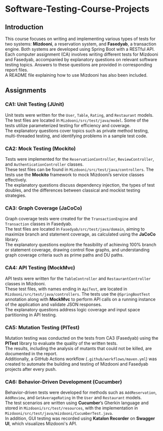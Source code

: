 # Software-Testing-Course-Projects

## Introduction

This course focuses on writing and implementing various types of tests for two systems: **Mizdooni**, a reservation system, and **Fasedyab**, a transaction engine. Both systems are developed using Spring Boot with a RESTful API.  
Each computer assignment (CA) involves writing different tests for Mizdooni and Fasedyab, accompanied by explanatory questions on relevant software testing topics. Answers to these questions are provided in corresponding report files.  
A README file explaining how to use Mizdooni has also been included.

## Assignments

### CA1: Unit Testing (JUnit)

Unit tests were written for the `User`, `Table`, `Rating`, and `Restaurant` models.  
The test files are located in `Mizdooni/src/test/java/model`. Some of the tests utilize parameterized testing for efficiency and coverage.  
The explanatory questions cover topics such as private method testing, multi-threaded testing, and identifying problems in a sample test code.

### CA2: Mock Testing (Mockito)

Tests were implemented for the `ReservationController`, `ReviewController`, and `AuthenticationController` classes.  
These test files can be found in `Mizdooni/src/test/java/controllers`. The tests use the **Mockito** framework to mock Mizdooni’s service classes effectively.  
The explanatory questions discuss dependency injection, the types of test doubles, and the differences between classical and mockist testing strategies.

### CA3: Graph Coverage (JaCoCo)

Graph coverage tests were created for the `TransactionEngine` and `Transaction` classes in Fasedyab.  
The test files are located in `Fasedyab/src/test/java/domain`, aiming to maximize branch and statement coverage, as calculated using the **JaCoCo** library.  
The explanatory questions explore the feasibility of achieving 100% branch or statement coverage, drawing control flow graphs, and understanding graph coverage criteria such as prime paths and DU paths.

### CA4: API Testing (MockMvc)

API tests were written for the `TableController` and `RestaurantController` classes in Mizdooni.  
These test files, with names ending in `ApiTest`, are located in `Mizdooni/src/test/java/controllers`. The tests use the `@SpringBootTest` annotation along with **MockMvc** to perform API calls on a running instance of the application and validate JSON responses.  
The explanatory questions address logic coverage and input space partitioning in API testing.

### CA5: Mutation Testing (PITest)

Mutation testing was conducted on the tests from CA3 (Fasedyab) using the **PITest** library to evaluate the quality of the written tests.  
The results, including the analysis of mutants that could not be killed, are documented in the report.  
Additionally, a GitHub Actions workflow (`.github/workflows/maven.yml`) was created to automate the building and testing of Mizdooni and Fasedyab projects after every push.

### CA6: Behavior-Driven Development (Cucumber)

Behavior-driven tests were developed for methods such as `AddReservation`, `AddReview`, and `GetAverageRating` in the `User` and `Restaurant` models.  
The test scenarios are written using **Cucumber**’s Gherkin language and stored in `Mizdooni/src/test/resources`, with the implementation in `Mizdooni/src/test/java/mizdooni/CucumberTest.java`.  
In addition, GUI testing was recorded using **Katalon Recorder** on **Swagger UI**, which visualizes Mizdooni's API.
